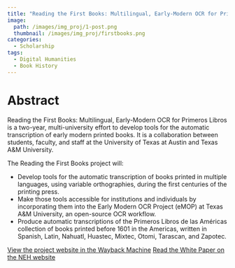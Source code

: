 ```yaml
---
title: "Reading the First Books: Multilingual, Early-Modern OCR for Primeros Libros"
image: 
  path: /images/img_proj/1-post.png
  thumbnail: /images/img_proj/firstbooks.png
categories:
  - Scholarship
tags:
  - Digital Humanities
  - Book History
---
```


# Abstract
Reading the First Books: Multilingual, Early-Modern OCR for Primeros Libros is a two-year, multi-university effort to develop tools for the automatic transcription of early modern printed books. It is a collaboration between students, faculty, and staff at the University of Texas at Austin and Texas A&M University.

The Reading the First Books project will:

* Develop tools for the automatic transcription of books printed in multiple languages, using variable orthographies, during the first centuries of the printing press.
* Make those tools accessible for institutions and individuals by incorporating them into the Early Modern OCR Project (eMOP) at Texas A&M University, an open-source OCR workflow.
* Produce automatic transcriptions of the Primeros Libros de las Américas collection of books printed before 1601 in the Americas, written in Spanish, Latin, Nahuatl, Huastec, Mixtec, Otomi, Tarascan, and Zapotec.

[View the project website in the Wayback Machine](https://web.archive.org/web/20190207212803/http://sites.utexas.edu/firstbooks/)
[Read the White Paper on the NEH website](https://securegrants.neh.gov/publicquery/main.aspx?f=1&gn=HK-230965-15)
